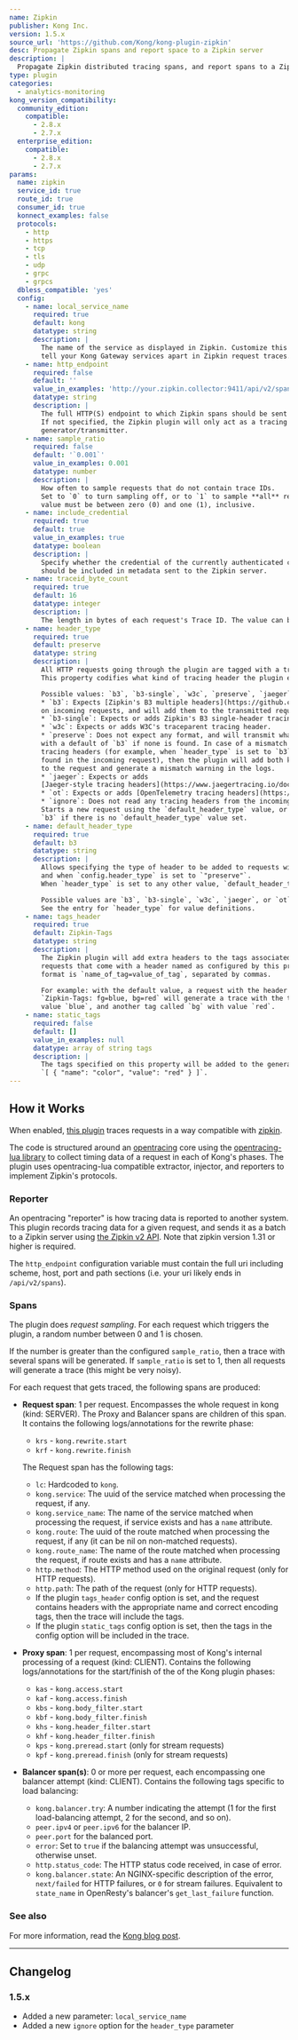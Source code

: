```yaml
---
name: Zipkin
publisher: Kong Inc.
version: 1.5.x
source_url: 'https://github.com/Kong/kong-plugin-zipkin'
desc: Propagate Zipkin spans and report space to a Zipkin server
description: |
  Propagate Zipkin distributed tracing spans, and report spans to a Zipkin server.
type: plugin
categories:
  - analytics-monitoring
kong_version_compatibility:
  community_edition:
    compatible:
      - 2.8.x
      - 2.7.x
  enterprise_edition:
    compatible:
      - 2.8.x
      - 2.7.x
params:
  name: zipkin
  service_id: true
  route_id: true
  consumer_id: true
  konnect_examples: false
  protocols:
    - http
    - https
    - tcp
    - tls
    - udp
    - grpc
    - grpcs
  dbless_compatible: 'yes'
  config:
    - name: local_service_name
      required: true
      default: kong
      datatype: string
      description: |
        The name of the service as displayed in Zipkin. Customize this name to
        tell your Kong Gateway services apart in Zipkin request traces.
    - name: http_endpoint
      required: false
      default: ''
      value_in_examples: 'http://your.zipkin.collector:9411/api/v2/spans'
      datatype: string
      description: |
        The full HTTP(S) endpoint to which Zipkin spans should be sent by Kong.
        If not specified, the Zipkin plugin will only act as a tracing header
        generator/transmitter.
    - name: sample_ratio
      required: false
      default: '`0.001`'
      value_in_examples: 0.001
      datatype: number
      description: |
        How often to sample requests that do not contain trace IDs.
        Set to `0` to turn sampling off, or to `1` to sample **all** requests. The
        value must be between zero (0) and one (1), inclusive.
    - name: include_credential
      required: true
      default: true
      value_in_examples: true
      datatype: boolean
      description: |
        Specify whether the credential of the currently authenticated consumer
        should be included in metadata sent to the Zipkin server.
    - name: traceid_byte_count
      required: true
      default: 16
      datatype: integer
      description: |
        The length in bytes of each request's Trace ID. The value can be either `8` or `16`.
    - name: header_type
      required: true
      default: preserve
      datatype: string
      description: |
        All HTTP requests going through the plugin are tagged with a tracing HTTP request.
        This property codifies what kind of tracing header the plugin expects on incoming requests.

        Possible values: `b3`, `b3-single`, `w3c`, `preserve`, `jaeger`, `ot`, or `ignore`.
        * `b3`: Expects [Zipkin's B3 multiple headers](https://github.com/openzipkin/b3-propagation#multiple-headers)
        on incoming requests, and will add them to the transmitted requests if the headers are missing from those requests.
        * `b3-single`: Expects or adds Zipkin's B3 single-header tracing headers.
        * `w3c`: Expects or adds W3C's traceparent tracing header.
        * `preserve`: Does not expect any format, and will transmit whatever header is recognized or present,
        with a default of `b3` if none is found. In case of a mismatch between the expected and incoming
        tracing headers (for example, when `header_type` is set to `b3` but a w3c-style tracing header is
        found in the incoming request), then the plugin will add both kinds of tracing headers
        to the request and generate a mismatch warning in the logs.
        * `jaeger`: Expects or adds
        [Jaeger-style tracing headers](https://www.jaegertracing.io/docs/1.22/client-libraries/#propagation-format) (`uber-trace-id`).
        * `ot`: Expects or adds [OpenTelemetry tracing headers](https://github.com/open-telemetry/opentelemetry-java/blob/96e8523544f04c305da5382854eee06218599075/extensions/trace_propagators/src/main/java/io/opentelemetry/extensions/trace/propagation/OtTracerPropagator.java) of the form `ot-tracer-*`.
        * `ignore`: Does not read any tracing headers from the incoming request.
        Starts a new request using the `default_header_type` value, or falls back to
        `b3` if there is no `default_header_type` value set.
    - name: default_header_type
      required: true
      default: b3
      datatype: string
      description: |
        Allows specifying the type of header to be added to requests with no pre-existing tracing headers
        and when `config.header_type` is set to `"preserve"`.
        When `header_type` is set to any other value, `default_header_type` is ignored.

        Possible values are `b3`, `b3-single`, `w3c`, `jaeger`, or `ot`.
        See the entry for `header_type` for value definitions.
    - name: tags_header
      required: true
      default: Zipkin-Tags
      datatype: string
      description: |
        The Zipkin plugin will add extra headers to the tags associated with any HTTP
        requests that come with a header named as configured by this property. The
        format is `name_of_tag=value_of_tag`, separated by commas.

        For example: with the default value, a request with the header
        `Zipkin-Tags: fg=blue, bg=red` will generate a trace with the tag `fg` with
        value `blue`, and another tag called `bg` with value `red`.
    - name: static_tags
      required: false
      default: []
      value_in_examples: null
      datatype: array of string tags
      description: |
        The tags specified on this property will be added to the generated request traces. For example:
        `[ { "name": "color", "value": "red" } ]`.
---
```


## How it Works

When enabled, [this plugin](https://github.com/Kong/kong-plugin-zipkin) traces requests in a way compatible with [zipkin](https://zipkin.io/).

The code is structured around an [opentracing](http://opentracing.io/) core using the [opentracing-lua library](https://github.com/Kong/opentracing-lua) to collect timing data of a request in each of Kong's phases.
The plugin uses opentracing-lua compatible extractor, injector, and reporters to implement Zipkin's protocols.

### Reporter

An opentracing "reporter" is how tracing data is reported to another system.
This plugin records tracing data for a given request, and sends it as a batch to a Zipkin server using [the Zipkin v2 API](https://zipkin.io/zipkin-api/#/default/post_spans). Note that zipkin version 1.31 or higher is required.

The `http_endpoint` configuration variable must contain the full uri including scheme, host, port and path sections (i.e. your uri likely ends in `/api/v2/spans`).

### Spans

The plugin does *request sampling*. For each request which triggers the plugin, a random number between 0 and 1 is chosen.

If the number is greater than the configured `sample_ratio`, then a trace with several spans will be generated. If `sample_ratio` is set to 1, then all requests will generate a trace (this might be very noisy).

For each request that gets traced, the following spans are produced:

* **Request span**: 1 per request. Encompasses the whole request in kong (kind: SERVER).
  The Proxy and Balancer spans are children of this span. It contains the following logs/annotations for the rewrite phase:

  * `krs` - `kong.rewrite.start`
  * `krf` - `kong.rewrite.finish`

  The Request span has the following tags:

  * `lc`: Hardcoded to `kong`.
  * `kong.service`: The uuid of the service matched when processing the request, if any.
  * `kong.service_name`: The name of the service matched when processing the request, if service exists and has a `name` attribute.
  * `kong.route`: The uuid of the route matched when processing the request, if any (it can be nil on non-matched requests).
  * `kong.route_name`: The name of the route matched when processing the request, if route exists and has a `name` attribute.
  * `http.method`: The HTTP method used on the original request (only for HTTP requests).
  * `http.path`: The path of the request (only for HTTP requests).
  * If the plugin `tags_header` config option is set, and the request contains headers with the appropriate name and correct encoding tags, then the trace will include the tags.
  * If the plugin `static_tags` config option is set, then the tags in the config option will be included in the trace.

* **Proxy span**: 1 per request, encompassing most of Kong's internal processing of a request (kind: CLIENT).
  Contains the following logs/annotations for the start/finish of the of the Kong plugin phases:
  * `kas` - `kong.access.start`
  * `kaf` - `kong.access.finish`
  * `kbs` - `kong.body_filter.start`
  * `kbf` - `kong.body_filter.finish`
  * `khs` - `kong.header_filter.start`
  * `khf` - `kong.header_filter.finish`
  * `kps` - `kong.preread.start` (only for stream requests)
  * `kpf` - `kong.preread.finish` (only for stream requests)

* **Balancer span(s)**: 0 or more per request, each encompassing one balancer attempt (kind: CLIENT).
Contains the following tags specific to load balancing:
  * `kong.balancer.try`: A number indicating the attempt (1 for the first load-balancing attempt, 2 for the second, and so on).
  * `peer.ipv4` or `peer.ipv6` for the balancer IP.
  * `peer.port` for the balanced port.
  * `error`: Set to `true` if the balancing attempt was unsuccessful, otherwise unset.
  * `http.status_code`: The HTTP status code received, in case of error.
  * `kong.balancer.state`: An NGINX-specific description of the error, `next/failed` for HTTP failures, or `0` for stream failures.
     Equivalent to `state_name` in OpenResty's balancer's `get_last_failure` function.

### See also

For more information, read the [Kong blog post](https://konghq.com/blog/tracing-with-zipkin-in-kong-2-1-0/).

---

## Changelog

### 1.5.x

* Added a new parameter: `local_service_name`
* Added a new `ignore` option for the `header_type` parameter
